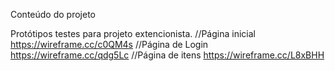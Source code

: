 Conteúdo do projeto

Protótipos testes para projeto extencionista.
//Página inicial
https://wireframe.cc/c0QM4s
//Página de Login
https://wireframe.cc/qdg5Lc
//Página de itens
https://wireframe.cc/L8xBHH
